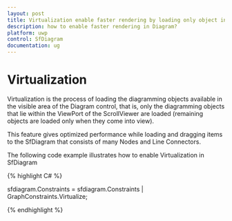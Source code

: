 ```yaml
---
layout: post
title: Virtualization enable faster rendering by loading only object in view
description: how to enable faster rendering in Diagram?
platform: uwp
control: SfDiagram
documentation: ug
---
```


# Virtualization

Virtualization is the process of loading the diagramming objects available in the visible area of the Diagram control, that is, only the diagramming objects that lie within the ViewPort of the ScrollViewer are loaded (remaining objects are loaded only when they come into view).

This feature gives optimized performance while loading and dragging items to the SfDiagram that consists of many Nodes and Line Connectors.

The following code example illustrates how to enable Virtualization in SfDiagram

{% highlight C# %}

sfdiagram.Constraints = sfdiagram.Constraints | GraphConstraints.Virtualize;

{% endhighlight %}